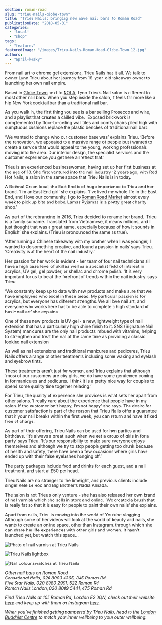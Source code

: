```yaml
---
section: roman-road
slug: "trieu-nails-globe-town"
title: "Trieu Nails: bringing new wave nail bars to Roman Road"
publicationDate: "2018-05-31"
categories: 
  - "local"
  - "shop"
tags: 
  - "features"
featuredImage: "/images/Trieu-Nails-Roman-Road-Globe-Town-12.jpg"
authors: 
  - "april-kosky"
---
```


From nail art to chrome gel extensions, Trieu Nails has it all. We talk to owner Lynn Trieu about her journey from 18-year-old takeaway owner to launching her own nail empire.

Based in [Globe Town](https://romanroadlondon.com/globe-town-market/) next to [NOLA](https://romanroadlondon.com/nola-bar-globe-town/), Lynn Trieu’s Nail salon is different to most other nail bars. When you step inside the salon, it feels far more like a hip New York cocktail bar than a traditional nail bar.

As you walk in, the first thing you see is a bar selling Prosecco and wine, and a playlist that creates a chilled vibe.  Exposed brickwork is complemented by floor-to-ceiling wall tiles and comfy chairs piled high with sumptuous cushions replace the plastic benches of traditional nail bars.

‘We wanted to change who our customer base was’ explains Trieu. ‘Before the renovation, we appealed to a massive range of people but I wanted to create a service that would appeal to the young, working professionals moving into the area. Our interior design, the specialist services and the customer experience you get here all reflect that.’

Trieu is an experienced businesswoman, having set up her first business at the age of 18. She first ventured into the nail industry 12 years ago, with Red Hot Nails, a salon in the same space that Trieu Nails is in today.

A Bethnal Green local, the East End is of huge importance to Trieu and her brand. ‘I’m an East End girl’ she explains. ‘I’ve lived my whole life in the East End, and I love our community. I go to [Roman Road Market](https://romanroadlondon.com/best-things-to-do-on-roman-road-market/) almost every week to pick up bits and bobs. Lamas Pyjamas is a pretty great charity shop.’

As part of the rebranding in 2016, Trieu decided to rename her brand. ‘Trieu is a family surname. Translated from Vietnamese, it means millions, and I just thought that was a great name, especially because of how it sounds in English’ she explains. (Trieu is pronounced the same as true).

‘After running a Chinese takeaway with my brother when I was younger, I wanted to do something creative, and found a passion in nails’ says Trieu. ‘Creativity is at the heart of the nail industry.’

Her passion for her work is evident - her team of four nail technicians all have a high base level of skill as well as a specialist field of interest in acrylics, UV gel, gel powder, or shellac and chrome polish. ‘It is very important for us to be at the forefront of trends within the nail industry’ says Trieu.

‘We constantly keep up to date with new products and make sure that we have employees who excel in these areas. My particular passion is for acrylics, but everyone has different strengths. We all love nail art, and everyone who works here has to be able to complete a high standard of basic nail art’ she explains.

One of these new products is UV gel - a new, lightweight type of nail extension that has a particularly high shine finish to it. SNS (Signature Nail System) manicures are the only nail products imbued with vitamins, helping to strengthen and treat the nail at the same time as providing a classic looking nail extension.

As well as nail extensions and traditional manicures and pedicures, Trieu Nails offers a range of other treatments including some waxing and eyelash and eyebrow tints.

These treatments aren’t just for women, and Trieu explains that although ‘most of our customers are city girls, we do have some gentlemen coming in for manicures and pedicures. I think it is a pretty nice way for couples to spend some quality time together relaxing.’

For Trieu, the quality of experience she provides is what sets her apart from other salons. ‘I really care about the experience that people have in my salon. If the customer isn’t happy, I’m not happy’ she says. The desire for customer satisfaction is part of the reason that Trieu Nails offer a guarantee that if your nail breaks within the first week, you can return and have it fixed free of charge.

As part of their offering, Trieu Nails can be used for hen parties and birthdays. ‘It’s always a great laugh when we get a group of girls in for a party’ says Trieu. ‘It’s our responsibility to make sure everyone enjoys themselves and although we try to stop people getting too drunk because of health and safety, there have been a few occasions where girls have ended up with their false eyelashes hanging off.’

The party packages include food and drinks for each guest, and a nail treatment, and start at £50 per head.

Trieu Nails are no stranger to the limelight, and previous clients include singer Kele Le Roc and Big Brother’s Nadia Almada.

The salon is not Trieu’s only venture - she has also released her own brand of nail varnish which she sells in store and online. ‘We created a brush that is really fat so that it is easy for people to paint their own nails’ she explains.

Apart from nails, Trieu is moving into the world of Youtube vlogging. Although some of her videos will look at the world of beauty and nails, she wants to create an online space, other than Instagram, through which she can share her life experiences with other girls and women. It hasn’t launched yet, but watch this space…

![Photo of nail varnish at Trieu Nails](/images/Trieu-Nails-Roman-Road-Globe-Town-01-1024x683.jpg)

![Trieu Nails lightbox](/images/Trieu-Nails-Roman-Road-Globe-Town-02-1024x683.jpg)

![Nail colour swatches at Trieu Nails](/images/Trieu-Nails-Roman-Road-Globe-Town-07-1024x683.jpg)

_Other nail bars on Roman Road_  
_Sensational Nails, 020 8983 4365, 345 Roman Rd_  
_Five Star Nails, 020 8980 2991, 522 Roman Rd_  
_Roman Nails London, 020 8089 5441, 475 Roman Rd_

_Find Trieu Nails at 105 Roman Rd, London E2 0QN, check out their website [here](https://trieunails.com/) and keep up with them on Instagram [here](https://www.instagram.com/trieunailslondon/)._

_When you’ve finished getting pampered by Trieu Nails, head to the [London Buddhist Centre](https://romanroadlondon.com/london-buddhist-centre-east-london/) to match your inner wellbeing to your outer wellbeing._



